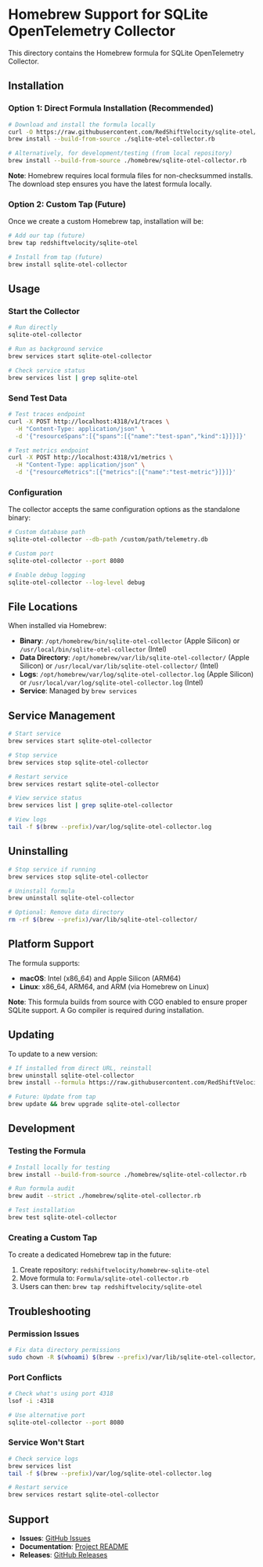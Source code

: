 # Homebrew Support for SQLite OpenTelemetry Collector

This directory contains the Homebrew formula for SQLite OpenTelemetry Collector.

## Installation

### Option 1: Direct Formula Installation (Recommended)

```bash
# Download and install the formula locally
curl -O https://raw.githubusercontent.com/RedShiftVelocity/sqlite-otel/main/homebrew/sqlite-otel-collector.rb
brew install --build-from-source ./sqlite-otel-collector.rb

# Alternatively, for development/testing (from local repository)
brew install --build-from-source ./homebrew/sqlite-otel-collector.rb
```

**Note**: Homebrew requires local formula files for non-checksummed installs. The download step ensures you have the latest formula locally.

### Option 2: Custom Tap (Future)

Once we create a custom Homebrew tap, installation will be:

```bash
# Add our tap (future)
brew tap redshiftvelocity/sqlite-otel

# Install from tap (future)  
brew install sqlite-otel-collector
```

## Usage

### Start the Collector

```bash
# Run directly
sqlite-otel-collector

# Run as background service
brew services start sqlite-otel-collector

# Check service status
brew services list | grep sqlite-otel
```

### Send Test Data

```bash
# Test traces endpoint
curl -X POST http://localhost:4318/v1/traces \
  -H "Content-Type: application/json" \
  -d '{"resourceSpans":[{"spans":[{"name":"test-span","kind":1}]}]}'

# Test metrics endpoint  
curl -X POST http://localhost:4318/v1/metrics \
  -H "Content-Type: application/json" \
  -d '{"resourceMetrics":[{"metrics":[{"name":"test-metric"}]}]}'
```

### Configuration

The collector accepts the same configuration options as the standalone binary:

```bash
# Custom database path
sqlite-otel-collector --db-path /custom/path/telemetry.db

# Custom port
sqlite-otel-collector --port 8080

# Enable debug logging
sqlite-otel-collector --log-level debug
```

## File Locations

When installed via Homebrew:

- **Binary**: `/opt/homebrew/bin/sqlite-otel-collector` (Apple Silicon) or `/usr/local/bin/sqlite-otel-collector` (Intel)
- **Data Directory**: `/opt/homebrew/var/lib/sqlite-otel-collector/` (Apple Silicon) or `/usr/local/var/lib/sqlite-otel-collector/` (Intel)
- **Logs**: `/opt/homebrew/var/log/sqlite-otel-collector.log` (Apple Silicon) or `/usr/local/var/log/sqlite-otel-collector.log` (Intel)
- **Service**: Managed by `brew services`

## Service Management

```bash
# Start service
brew services start sqlite-otel-collector

# Stop service  
brew services stop sqlite-otel-collector

# Restart service
brew services restart sqlite-otel-collector

# View service status
brew services list | grep sqlite-otel-collector

# View logs
tail -f $(brew --prefix)/var/log/sqlite-otel-collector.log
```

## Uninstalling

```bash
# Stop service if running
brew services stop sqlite-otel-collector

# Uninstall formula
brew uninstall sqlite-otel-collector

# Optional: Remove data directory
rm -rf $(brew --prefix)/var/lib/sqlite-otel-collector/
```

## Platform Support

The formula supports:

- **macOS**: Intel (x86_64) and Apple Silicon (ARM64)  
- **Linux**: x86_64, ARM64, and ARM (via Homebrew on Linux)

**Note**: This formula builds from source with CGO enabled to ensure proper SQLite support. A Go compiler is required during installation.

## Updating

To update to a new version:

```bash
# If installed from direct URL, reinstall
brew uninstall sqlite-otel-collector
brew install --formula https://raw.githubusercontent.com/RedShiftVelocity/sqlite-otel/main/homebrew/sqlite-otel-collector.rb

# Future: Update from tap
brew update && brew upgrade sqlite-otel-collector
```

## Development

### Testing the Formula

```bash
# Install locally for testing
brew install --build-from-source ./homebrew/sqlite-otel-collector.rb

# Run formula audit
brew audit --strict ./homebrew/sqlite-otel-collector.rb

# Test installation
brew test sqlite-otel-collector
```

### Creating a Custom Tap

To create a dedicated Homebrew tap in the future:

1. Create repository: `redshiftvelocity/homebrew-sqlite-otel`
2. Move formula to: `Formula/sqlite-otel-collector.rb`
3. Users can then: `brew tap redshiftvelocity/sqlite-otel`

## Troubleshooting

### Permission Issues

```bash
# Fix data directory permissions
sudo chown -R $(whoami) $(brew --prefix)/var/lib/sqlite-otel-collector/
```

### Port Conflicts

```bash
# Check what's using port 4318
lsof -i :4318

# Use alternative port
sqlite-otel-collector --port 8080
```

### Service Won't Start

```bash
# Check service logs
brew services list
tail -f $(brew --prefix)/var/log/sqlite-otel-collector.log

# Restart service
brew services restart sqlite-otel-collector
```

## Support

- **Issues**: [GitHub Issues](https://github.com/RedShiftVelocity/sqlite-otel/issues)
- **Documentation**: [Project README](https://github.com/RedShiftVelocity/sqlite-otel)
- **Releases**: [GitHub Releases](https://github.com/RedShiftVelocity/sqlite-otel/releases)